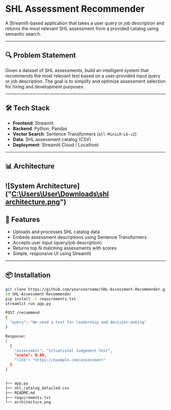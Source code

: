 # SHL Assessment Recommender

A Streamlit-based application that takes a user query or job description and returns the most relevant SHL assessment from a provided catalog using semantic search.

---

## 🔍 Problem Statement

Given a dataset of SHL assessments, build an intelligent system that recommends the most relevant test based on a user-provided input query or job description. The goal is to simplify and optimize assessment selection for hiring and development purposes.

---

## 🛠️ Tech Stack

- **Frontend**: Streamlit
- **Backend**: Python, Pandas
- **Vector Search**: Sentence Transformers (`all-MiniLM-L6-v2`)
- **Data**: SHL assessment catalog (CSV)
- **Deployment**: Streamlit Cloud / Localhost

---

## 📊 Architecture

![System Architecture]("[C:\Users\User\Downloads\shl architecture.png](https://sdmntprsouthcentralus.oaiusercontent.com/files/00000000-a2cc-51f7-9314-aaa5f724252d/raw?se=2025-04-07T11%3A37%3A26Z&sp=r&sv=2024-08-04&sr=b&scid=0edb7c57-ec15-5cae-9044-a119b5cf8a38&skoid=7c382de0-129f-486b-9922-6e4a89c6eb7d&sktid=a48cca56-e6da-484e-a814-9c849652bcb3&skt=2025-04-06T12%3A41%3A32Z&ske=2025-04-07T12%3A41%3A32Z&sks=b&skv=2024-08-04&sig=RJuWIcGfSt8DA/1XPQzPvGC1wVxQzX%2BrypDEMLJMxZg%3D)")
---


## 🚀 Features

- Uploads and processes SHL catalog data
- Embeds assessment descriptions using Sentence Transformers
- Accepts user input (query/job description)
- Returns top N matching assessments with scores
- Simple, responsive UI using Streamlit

---

## 📦 Installation

```bash
git clone https://github.com/yourusername/SHL-Assessment-Recommender.git
cd SHL-Assessment-Recommender
pip install -r requirements.txt
streamlit run app.py

POST /recommend
{
  "query": "We need a test for leadership and decision-making"
}

Response:
[
  {
    "assessment": "Situational Judgement Test",
    "score": 0.89,
    "link": "https://example.com/assessment"
  }
]


├── app.py
├── shl_catalog_detailed.csv
├── README.md
├── requirements.txt
└── architecture.png

